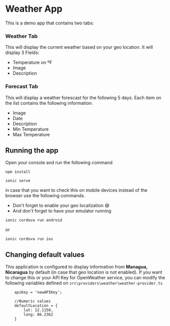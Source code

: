 # Weather App

This is a demo app that contains two tabs:

### Weather Tab
This will display the current weather based on your geo location.
It will display 3 Fields:

* Temperature on ºF
* Image
* Description

### Forecast Tab
This will display a weather forescast for the following 5 days. Each item on the list contains the following information:

* Image
* Date
* Description
* Min Temperature
* Max Temperature


## Running the app
Open your console and run the following command

```npm install```

```ionic serve```

in case that you want to check this on mobile devices instead of the browser use the following commands. 

- Don't forget to enable your geo localization 😅
- And don't forget to have your emulator running 

```ionic cordova run android```

or

```ionic cordova run ios```

## Changing default values
This application is configured to display information from **Managua, Nicaragua** by default (in case that geo location is not enabled). If you want to change this or your API Key for OpenWeather service, you can modify the following variables defined on ```src\providers\weather\weather-provider.ts ```

```
    apiKey = 'newAPIKey';

    //Numeric values
    defaultLocation = {
        lat: 12.1150,
        long: 86.2362
    }
```


